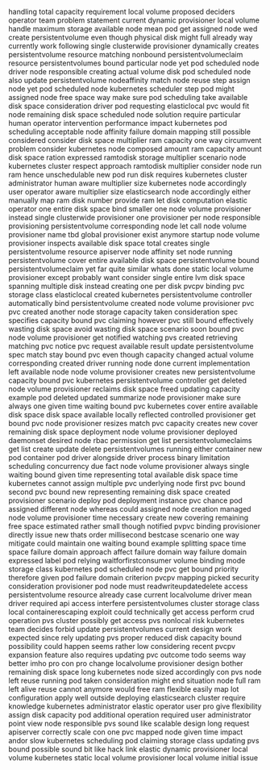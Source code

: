 handling total capacity requirement local volume proposed deciders operator team problem statement current dynamic provisioner local volume handle maximum storage available node mean pod get assigned node wed create persistentvolume even though physical disk might full already way currently work following single clusterwide provisioner dynamically creates persistentvolume resource matching nonbound persistentvolumeclaim resource persistentvolumes bound particular node yet pod scheduled node driver node responsible creating actual volume disk pod scheduled node also update persistentvolume nodeaffinity match node reuse step assign node yet pod scheduled node kubernetes scheduler step pod might assigned node free space way make sure pod scheduling take available disk space consideration driver pod requesting elasticlocal pvc would fit node remaining disk space scheduled node solution require particular human operator intervention performance impact kubernetes pod scheduling acceptable node affinity failure domain mapping still possible considered consider disk space multiplier ram capacity one way circumvent problem consider kubernetes node composed amount ram capacity amount disk space ration expressed ramtodisk storage multiplier scenario node kubernetes cluster respect approach ramtodisk multiplier consider node run ram hence unschedulable new pod run disk requires kubernetes cluster administrator human aware multiplier size kubernetes node accordingly user operator aware multiplier size elasticsearch node accordingly either manually map ram disk number provide ram let disk computation elastic operator one entire disk space bind smaller one node volume provisioner instead single clusterwide provisioner one provisioner per node responsible provisioning persistentvolume corresponding node let call node volume provisioner name tbd global provisioner exist anymore startup node volume provisioner inspects available disk space total creates single persistentvolume resource apiserver node affinity set node running persistentvolume cover entire available disk space persistentvolume bound persistentvolumeclaim yet far quite similar whats done static local volume provisioner except probably want consider single entire lvm disk space spanning multiple disk instead creating one per disk pvcpv binding pvc storage class elasticlocal created kubernetes persistentvolume controller automatically bind persistentvolume created node volume provisioner pvc pvc created another node storage capacity taken consideration spec specifies capacity bound pvc claiming however pvc still bound effectively wasting disk space avoid wasting disk space scenario soon bound pvc node volume provisioner get notified watching pvs created retrieving matching pvc notice pvc request available result update persistentvolume spec match stay bound pvc even though capacity changed actual volume corresponding created driver running node done current implementation left available node node volume provisioner creates new persistentvolume capacity bound pvc kubernetes persistentvolume controller get deleted node volume provisioner reclaims disk space freed updating capacity example pod deleted updated summarize node provisioner make sure always one given time waiting bound pvc kubernetes cover entire available disk space disk space available locally reflected controlled provisioner get bound pvc node provisioner resizes match pvc capacity creates new cover remaining disk space deployment node volume provisioner deployed daemonset desired node rbac permission get list persistentvolumeclaims get list create update delete persistentvolumes running either container new pod container pod driver alongside driver process binary limitation scheduling concurrency due fact node volume provisioner always single waiting bound given time representing total available disk space time kubernetes cannot assign multiple pvc underlying node first pvc bound second pvc bound new representing remaining disk space created provisioner scenario deploy pod deployment instance pvc chance pod assigned different node whereas could assigned node creation managed node volume provisioner time necessary create new covering remaining free space estimated rather small though notified pvpvc binding provisioner directly issue new thats order millisecond bestcase scenario one way mitigate could maintain one waiting bound example splitting space time space failure domain approach affect failure domain way failure domain expressed label pod relying waitforfirstconsumer volume binding mode storage class kubernetes pod scheduled node pvc get bound priority therefore given pod failure domain criterion pvcpv mapping picked security consideration provisioner pod node must readwriteupdatedelete access persistentvolume resource already case current localvolume driver mean driver required api access interfere persistentvolumes cluster storage class local containerescaping exploit could technically get access perform crud operation pvs cluster possibly get access pvs nonlocal risk kubernetes team decides forbid update persistentvolumes current design work expected since rely updating pvs proper reduced disk capacity bound possibility could happen seems rather low considering recent pvcpv expansion feature also requires updating pvc outcome todo seems way better imho pro con pro change localvolume provisioner design bother remaining disk space long kubernetes node sized accordingly con pvs node left reuse running pod taken consideration might end situation node full ram left alive reuse cannot anymore would free ram flexible easily map lot configuration apply well outside deploying elasticsearch cluster require knowledge kubernetes administrator elastic operator user pro give flexibility assign disk capacity pod additional operation required user administrator point view node responsible pvs sound like scalable design long request apiserver correctly scale con one pvc mapped node given time impact andor slow kubernetes scheduling pod claiming storage class updating pvs bound possible sound bit like hack link elastic dynamic provisioner local volume kubernetes static local volume provisioner local volume initial issue